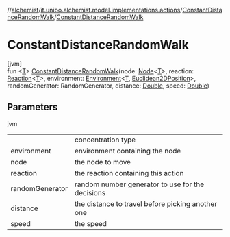 //[alchemist](../../../index.md)/[it.unibo.alchemist.model.implementations.actions](../index.md)/[ConstantDistanceRandomWalk](index.md)/[ConstantDistanceRandomWalk](-constant-distance-random-walk.md)

# ConstantDistanceRandomWalk

[jvm]\
fun <[T](index.md)> [ConstantDistanceRandomWalk](-constant-distance-random-walk.md)(node: [Node](../../it.unibo.alchemist.model.interfaces/-node/index.md)<[T](index.md)>, reaction: [Reaction](../../it.unibo.alchemist.model.interfaces/-reaction/index.md)<[T](index.md)>, environment: [Environment](../../it.unibo.alchemist.model.interfaces/-environment/index.md)<[T](index.md), [Euclidean2DPosition](../../it.unibo.alchemist.model.implementations.positions/-euclidean2-d-position/index.md)>, randomGenerator: RandomGenerator, distance: [Double](https://kotlinlang.org/api/latest/jvm/stdlib/kotlin/-double/index.html), speed: [Double](https://kotlinlang.org/api/latest/jvm/stdlib/kotlin/-double/index.html))

## Parameters

jvm

| | |
|---|---|
|  | <T> concentration type |
| environment | environment containing the node |
| node | the node to move |
| reaction | the reaction containing this action |
| randomGenerator | random number generator to use for the decisions |
| distance | the distance to travel before picking another one |
| speed | the speed |

